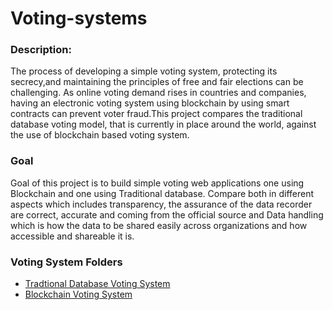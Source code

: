 # Voting-systems

### Description:
The process of developing a simple voting system, protecting its secrecy,and maintaining the principles of free and fair elections can be challenging. As online voting demand rises in countries and companies, having an electronic voting system using blockchain by using smart contracts can prevent voter fraud.This project compares the traditional database voting model, that is currently in place around the world, against the use of blockchain based voting system. 

### Goal

Goal of this project  is to build simple voting web applications one using Blockchain and one using Traditional database. Compare both in different aspects which includes transparency, the assurance of the data recorder are correct, accurate and coming from the official source and Data handling which is how the data to be shared easily across organizations and how accessible and shareable it is.

### Voting System Folders
* [Tradtional Database Voting System]()
* [Blockchain Voting System]()